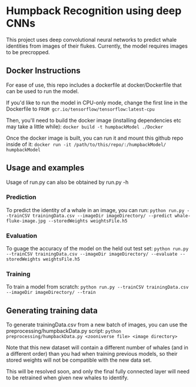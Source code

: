 # Humpback Recognition using deep CNNs
This project uses deep convolutional neural networks to predict whale identities from images of their flukes. Currently, the model requires images to be precropped.

## Docker Instructions
For ease of use, this repo includes a dockerfile at docker/Dockerfile that can be used to run the model. 

If you'd like to run the model in CPU-only mode, change the first line in the Dockerfile to 
```FROM gcr.io/tensorflow/tensorflow:latest-cpu```

Then, you'll need to build the docker image (installing dependencies etc may take a little while):
```docker build -t humpbackModel ./Docker```

Once the docker image is built, you can run it and mount this github repo inside of it:
```docker run -it /path/to/this/repo/:/humpbackModel/ humpbackModel```

## Usage and examples
Usage of run.py can also be obtained by run.py -h

### Prediction
To predict the identity of a whale in an image, you can run:
```python run.py --trainCSV trainingData.csv --imageDir imageDirectory/ --predict whale-fluke-image.jpg --storedWeights weightsFile.h5 ```

### Evaluation
To guage the accuracy of the model on the held out test set:
```python run.py --trainCSV trainingData.csv --imageDir imageDirectory/ --evaluate --storedWeights weightsFile.h5 ```

### Training
To train a model from scratch:
```python run.py --trainCSV trainingData.csv --imageDir imageDirectory/ --train```

## Generating training data
To generate trainingData.csv from a new batch of images, you can use the preprocessing/humpbackData.py script:
```python preprocessing/humpbackData.py <zooniverse file> <image directory>```

Note that this new dataset will contain a different number of whales (and in a different order) than you  had when training previous models, so their stored weights will not be compatible with the new data set. 

This will be resolved soon, and only the final fully connected layer will need to be retrained when given new whales to identify.

